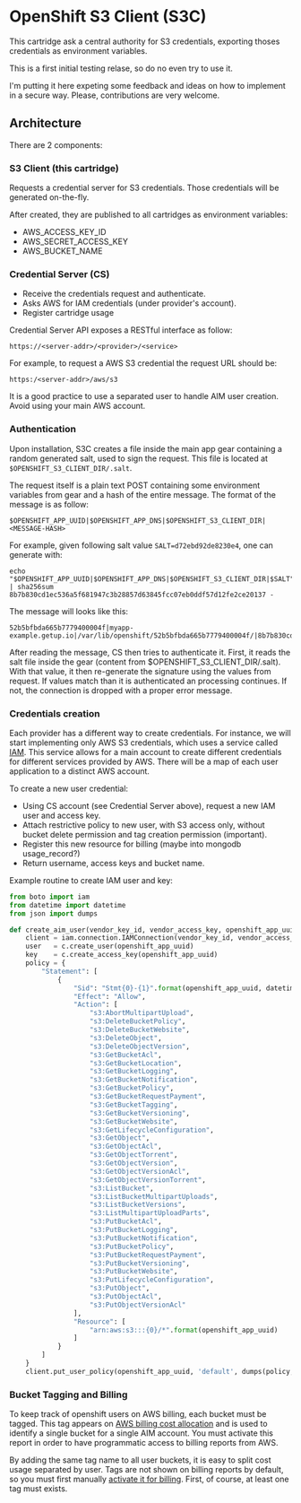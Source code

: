 # OpenShift S3 Client (S3C)

This cartridge ask a central authority for S3 credentials, exporting thoses credentials as environment variables.

This is a first initial testing relase, so do no even try to use it.

I'm putting it here expeting some feedback and ideas on how to implement in a secure way.
Please, contributions are very welcome.

## Architecture

There are 2 components:

### S3 Client (this cartridge)

Requests a credential server for S3 credentials.
Those credentials will be generated on-the-fly.

After created, they are published to all cartridges as environment variables:

- AWS_ACCESS_KEY_ID
- AWS_SECRET_ACCESS_KEY
- AWS_BUCKET_NAME

### Credential Server (CS)

- Receive the credentials request and authenticate.
- Asks AWS for IAM credentials (under provider's account).
- Register cartridge usage

Credential Server API exposes a RESTful interface as follow:

```
https://<server-addr>/<provider>/<service>
```

For example, to request a AWS S3 credential the request URL should be:

```
https:/<server-addr>/aws/s3
```

It is a good practice to use a separated user to handle AIM user creation. Avoid using your main AWS account.

### Authentication

Upon installation, S3C creates a file inside the main app gear containing a random generated salt, used to sign the request.
This file is located at `$OPENSHIFT_S3_CLIENT_DIR/.salt`.

The request itself is a plain text POST containing some environment variables from gear and a hash of the entire message.
The format of the message is as follow:

```
$OPENSHIFT_APP_UUID|$OPENSHIFT_APP_DNS|$OPENSHIFT_S3_CLIENT_DIR|<MESSAGE-HASH>
```

For example, given following salt value `SALT=d72ebd92de8230e4`, one can generate <MESSAGE-HASH> with:

```
echo "$OPENSHIFT_APP_UUID|$OPENSHIFT_APP_DNS|$OPENSHIFT_S3_CLIENT_DIR|$SALT" | sha256sum
8b7b830cd1ec536a5f681947c3b28857d63845fcc07eb0ddf57d12fe2ce20137 -
```

The message will looks like this:

```
52b5bfbda665b7779400004f|myapp-example.getup.io|/var/lib/openshift/52b5bfbda665b7779400004f/|8b7b830cd1ec536a5f681947c3b28857d63845fcc07eb0ddf57d12fe2ce20137
```

After reading the message, CS then tries to authenticate it. First, it reads the salt file inside the gear (content from $OPENSHIFT_S3_CLIENT_DIR/.salt).
With that value, it then re-generate the signature using the values from request. If values match than it is authenticated an processing continues. If not, the connection is dropped with a proper error message.

### Credentials creation

Each provider has a different way to create credentials. For instance, we will start implementing only AWS S3 credentials, which uses a service called [IAM](http://aws.amazon.com/iam/).
This service allows for a main account to create different credentials for different services provided by AWS. There will be a map of each user application to a distinct AWS account.

To create a new user credential:

- Using CS account (see Credential Server above), request a new IAM user and access key.
- Attach restrictive policy to new user, with S3 access only, without bucket delete permission and tag creation permission (important).
- Register this new resource for billing (maybe into mongodb usage_record?)
- Return username, access keys and bucket name.

Example routine to create IAM user and key:

```python
from boto import iam
from datetime import datetime
from json import dumps

def create_aim_user(vendor_key_id, vendor_access_key, openshift_app_uuid):
	client = iam.connection.IAMConnection(vendor_key_id, vendor_access_key)
	user   = c.create_user(openshift_app_uuid)
	key    = c.create_access_key(openshift_app_uuid)
	policy = {
		"Statement": [
			{
				"Sid": "Stmt{0}-{1}".format(openshift_app_uuid, datetime.strftime(datetime.utcnow(), '%s')),
				"Effect": "Allow",
				"Action": [
					"s3:AbortMultipartUpload",
					"s3:DeleteBucketPolicy",
					"s3:DeleteBucketWebsite",
					"s3:DeleteObject",
					"s3:DeleteObjectVersion",
					"s3:GetBucketAcl",
					"s3:GetBucketLocation",
					"s3:GetBucketLogging",
					"s3:GetBucketNotification",
					"s3:GetBucketPolicy",
					"s3:GetBucketRequestPayment",
					"s3:GetBucketTagging",
					"s3:GetBucketVersioning",
					"s3:GetBucketWebsite",
					"s3:GetLifecycleConfiguration",
					"s3:GetObject",
					"s3:GetObjectAcl",
					"s3:GetObjectTorrent",
					"s3:GetObjectVersion",
					"s3:GetObjectVersionAcl",
					"s3:GetObjectVersionTorrent",
					"s3:ListBucket",
					"s3:ListBucketMultipartUploads",
					"s3:ListBucketVersions",
					"s3:ListMultipartUploadParts",
					"s3:PutBucketAcl",
					"s3:PutBucketLogging",
					"s3:PutBucketNotification",
					"s3:PutBucketPolicy",
					"s3:PutBucketRequestPayment",
					"s3:PutBucketVersioning",
					"s3:PutBucketWebsite",
					"s3:PutLifecycleConfiguration",
					"s3:PutObject",
					"s3:PutObjectAcl",
					"s3:PutObjectVersionAcl"
				],
				"Resource": [
					"arn:aws:s3:::{0}/*".format(openshift_app_uuid)
				]
			}
		]
	}
	client.put_user_policy(openshift_app_uuid, 'default', dumps(policy, indent=3))
```

### Bucket Tagging and Billing

To keep track of openshift users on AWS billing, each bucket must be tagged. This tag appears on [AWS billing cost allocation](http://docs.aws.amazon.com/awsaccountbilling/latest/about/getbill.html#allocation) and is used to identify a single bucket for a single AIM account. You must activate this report in order to have programmatic access to billing reports from AWS.

By adding the same tag name to all user buckets, it is easy to split cost usage separated by user. Tags are not shown on billing reports by default, so you must first manually [activate it for billing](https://portal.aws.amazon.com/gp/aws/developer/account?ie=UTF8&action=cost-allocation-report). First, of course, at least one tag must exists.


